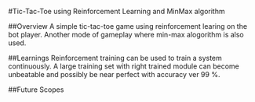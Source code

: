 #Tic-Tac-Toe using Reinforcement Learning and MinMax algorithm

##Overview
A simple tic-tac-toe game using reinforcement learing on the bot player.
Another mode of gameplay where min-max alogorithm is also used.

##Learnings
Reinforcement training can be used to train a system continuously.
A large training set with right trained module can become unbeatable and possibly be near perfect with accuracy ver 99 %.

##Future Scopes


